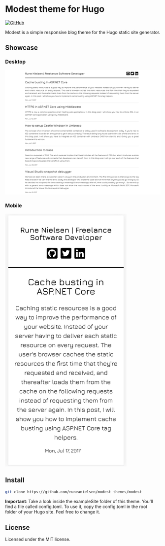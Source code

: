 # Modest theme for Hugo

[![GitHub](https://img.shields.io/github/license/runeanielsen/modest.svg?style=flat-square)](https://github.com/runeanielsen/modest/blob/master/LICENSE)

Modest is a simple responsive blog theme for the Hugo static site generator.

## Showcase

### Desktop

![desktop](./images/desktop.png)

### Mobile

![mobile](./images/mobile.png)

## Install

``` sh
git clone https://github.com/runeanielsen/modest themes/modest
```

**Important**: Take a look inside the exampleSite folder of this theme. You'll find a file called config.toml. To use it, copy the config.toml in the root folder of your Hugo site. Feel free to change it.

## License

Licensed under the MIT license.
